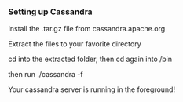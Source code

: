 <h3> Setting up Cassandra</h3>

<p>Install the .tar.gz file from cassandra.apache.org</p>
<p>Extract the files to your favorite directory</p>
<p>cd into the extracted folder, then cd again into /bin</p>
<p>then run ./cassandra -f </p>
<p>Your cassandra server is running in the foreground!</p>